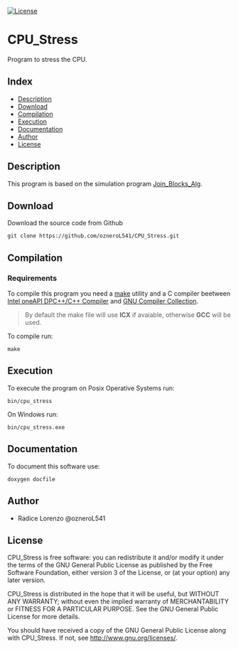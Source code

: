 <a href="https://github.com/ozneroL541/CPU_Stress/blob/master/LICENSE"><img src="https://img.shields.io/github/license/ozneroL541/CPU_Stress?color=2b9348" alt="License"/></a>

# CPU_Stress
Program to stress the CPU.

## Index
 - [Description](#description)
 - [Download](#download)
 - [Compilation](#compilation)
 - [Execution](#execution)
 - [Documentation](#documentation)
 - [Author](#author)
 - [License](#license)

## Description
This program is based on the simulation program [Join_Blocks_Alg](#https://github.com/ozneroL541/Join_Blocks_Alg.git).

## Download
Download the source code from Github

    git clone https://github.com/ozneroL541/CPU_Stress.git

## Compilation
### Requirements
To compile this program you need a [make](#https://directory.fsf.org/wiki/Make/) utility and a C compiler beetween [Intel oneAPI DPC++/C++ Compiler](#https://software.intel.com/content/www/us/en/develop/tools/oneapi/components/dpc-compiler.html) and [GNU Compiler Collection](#https://gcc.gnu.org/).
> By default the make file will use **ICX** if avaiable, otherwise **GCC** will be used.

To compile run:

    make

## Execution
To execute the program on Posix Operative Systems run:
```
bin/cpu_stress
```
On Windows run:
```
bin/cpu_stress.exe
```


## Documentation
To document this software use:

    doxygen docfile

## Author
- Radice Lorenzo @ozneroL541

## License
CPU_Stress is free software: you can redistribute it and/or modify it under the terms of the GNU General Public License as published by the Free Software Foundation, either version 3 of the License, or (at your option) any later version.

CPU_Stress is distributed in the hope that it will be useful, but WITHOUT ANY WARRANTY; without even the implied warranty of MERCHANTABILITY or FITNESS FOR A PARTICULAR PURPOSE. See the GNU General Public License for more details.

You should have received a copy of the GNU General Public License along with CPU_Stress. If not, see http://www.gnu.org/licenses/.
